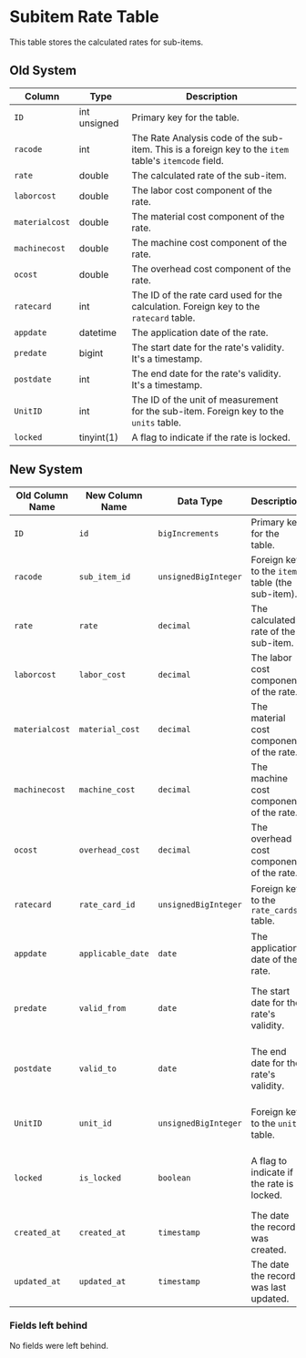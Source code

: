
# Subitem Rate Table

This table stores the calculated rates for sub-items.

## Old System

| Column | Type | Description |
|---|---|---|
| `ID` | int unsigned | Primary key for the table. |
| `racode` | int | The Rate Analysis code of the sub-item. This is a foreign key to the `item` table's `itemcode` field. |
| `rate` | double | The calculated rate of the sub-item. |
| `laborcost` | double | The labor cost component of the rate. |
| `materialcost` | double | The material cost component of the rate. |
| `machinecost` | double | The machine cost component of the rate. |
| `ocost` | double | The overhead cost component of the rate. |
| `ratecard` | int | The ID of the rate card used for the calculation. Foreign key to the `ratecard` table. |
| `appdate` | datetime | The application date of the rate. |
| `predate` | bigint | The start date for the rate's validity. It's a timestamp. |
| `postdate` | int | The end date for the rate's validity. It's a timestamp. |
| `UnitID` | int | The ID of the unit of measurement for the sub-item. Foreign key to the `units` table. |
| `locked` | tinyint(1) | A flag to indicate if the rate is locked. |

## New System

| Old Column Name | New Column Name | Data Type | Description | Remarks |
|---|---|---|---|---|
| `ID` | `id` | `bigIncrements` | Primary key for the table. | - |
| `racode` | `sub_item_id` | `unsignedBigInteger` | Foreign key to the `items` table (the sub-item). | Renamed to follow Laravel's conventions. |
| `rate` | `rate` | `decimal` | The calculated rate of the sub-item. | Changed to `decimal` for better precision. |
| `laborcost` | `labor_cost` | `decimal` | The labor cost component of the rate. | Renamed and changed to `decimal`. |
| `materialcost` | `material_cost` | `decimal` | The material cost component of the rate. | Renamed and changed to `decimal`. |
| `machinecost` | `machine_cost` | `decimal` | The machine cost component of the rate. | Renamed and changed to `decimal`. |
| `ocost` | `overhead_cost` | `decimal` | The overhead cost component of the rate. | Renamed and changed to `decimal`. |
| `ratecard` | `rate_card_id` | `unsignedBigInteger` | Foreign key to the `rate_cards` table. | Renamed to follow Laravel's conventions. |
| `appdate` | `applicable_date` | `date` | The application date of the rate. | Renamed for clarity. |
| `predate` | `valid_from` | `date` | The start date for the rate's validity. | Renamed for clarity and changed to `date` type. |
| `postdate` | `valid_to` | `date` | The end date for the rate's validity. | Renamed for clarity and changed to `date` type. |
| `UnitID` | `unit_id` | `unsignedBigInteger` | Foreign key to the `units` table. | Renamed to follow Laravel's conventions. |
| `locked` | `is_locked` | `boolean` | A flag to indicate if the rate is locked. | Renamed to follow boolean naming conventions. |
| `created_at` | `created_at` | `timestamp` | The date the record was created. | Added to follow Laravel's conventions. |
| `updated_at` | `updated_at` | `timestamp` | The date the record was last updated. | Added to follow Laravel's conventions. |

### Fields left behind

No fields were left behind.
